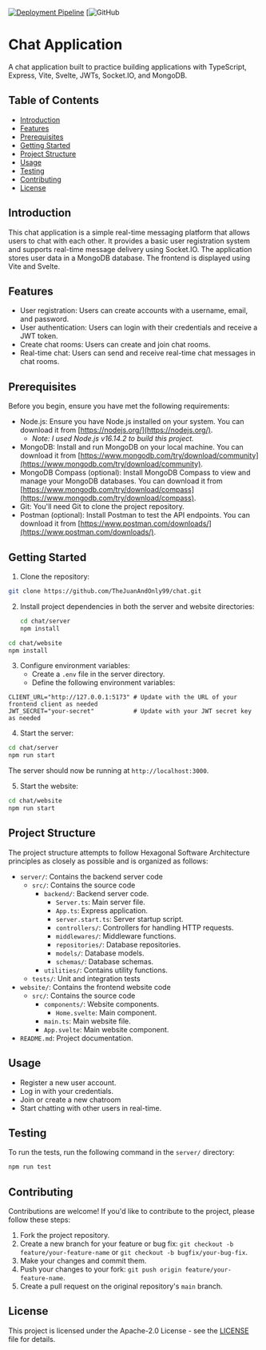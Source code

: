 [![Deployment Pipeline](https://github.com/TheJuanAndOnly99/chat/actions/workflows/pipeline.yml/badge.svg)](https://github.com/TheJuanAndOnly99/chat/actions/workflows/pipeline.yml)
[![GitHub](https://img.shields.io/github/license/TheJuanAndOnly99/chat)

# Chat Application

A chat application built to practice building applications with TypeScript, Express, Vite, Svelte, JWTs, Socket.IO, and MongoDB.

## Table of Contents

- [Introduction](#introduction)
- [Features](#features)
- [Prerequisites](#prerequisites)
- [Getting Started](#getting-started)
- [Project Structure](#project-structure)
- [Usage](#usage)
- [Testing](#testing)
- [Contributing](#contributing)
- [License](#license)

## Introduction

This chat application is a simple real-time messaging platform that allows users to chat with each other. It provides a basic user registration system and supports real-time message delivery using Socket.IO. The application stores user data in a MongoDB database. The frontend is displayed using Vite and Svelte.

## Features

- User registration: Users can create accounts with a username, email, and password.
- User authentication: Users can login with their credentials and receive a JWT token.
- Create chat rooms: Users can create and join chat rooms.
- Real-time chat: Users can send and receive real-time chat messages in chat rooms.

## Prerequisites

Before you begin, ensure you have met the following requirements:

- Node.js: Ensure you have Node.js installed on your system. You can download it from [https://nodejs.org/](https://nodejs.org/).
  - *Note: I used Node.js v16.14.2 to build this project.*
- MongoDB: Install and run MongoDB on your local machine. You can download it from [https://www.mongodb.com/try/download/community](https://www.mongodb.com/try/download/community).
- MongoDB Compass (optional): Install MongoDB Compass to view and manage your MongoDB databases. You can download it from [https://www.mongodb.com/try/download/compass](https://www.mongodb.com/try/download/compass).
- Git: You'll need Git to clone the project repository.
- Postman (optional): Install Postman to test the API endpoints. You can download it from [https://www.postman.com/downloads/](https://www.postman.com/downloads/).

## Getting Started

1. Clone the repository:

  ```bash
  git clone https://github.com/TheJuanAndOnly99/chat.git
  ```

2. Install project dependencies in both the server and website directories:

   ```bash
   cd chat/server
   npm install
   ```

  ```bash
  cd chat/website
  npm install
  ```

3. Configure environment variables:
   - Create a `.env` file in the server directory.
   - Define the following environment variables:

  ```env
  CLIENT_URL="http://127.0.0.1:5173" # Update with the URL of your frontend client as needed
  JWT_SECRET="your-secret"           # Update with your JWT secret key as needed
  ```

4. Start the server:

  ```bash
  cd chat/server
  npm run start
  ```

The server should now be running at `http://localhost:3000`.

5. Start the website:

  ```bash
  cd chat/website
  npm run start
  ```

## Project Structure

The project structure attempts to follow Hexagonal Software Architecture principles as closely as possible and is organized as follows:

- `server/`: Contains the backend server code
  - `src/`: Contains the source code
    - `backend/`: Backend server code.
      - `Server.ts`: Main server file.
      - `App.ts`: Express application.
      - `server.start.ts`: Server startup script.
      - `controllers/`: Controllers for handling HTTP requests.
      - `middlewares/`: Middleware functions.
      - `repositories/`: Database repositories.
      - `models/`: Database models.
      - `schemas/`: Database schemas.
    - `utilities/`: Contains utility functions.
  - `tests/`: Unit and integration tests 
- `website/`: Contains the frontend website code
  - `src/`: Contains the source code
    - `components/`: Website components.
      - `Home.svelte`: Main component.
    - `main.ts`: Main website file.
    - `App.svelte`: Main website component.
- `README.md`: Project documentation.

## Usage

- Register a new user account.
- Log in with your credentials.
- Join or create a new chatroom
- Start chatting with other users in real-time.

## Testing

To run the tests, run the following command in the `server/` directory:

```bash
npm run test
```

## Contributing

Contributions are welcome! If you'd like to contribute to the project, please follow these steps:

1. Fork the project repository.
2. Create a new branch for your feature or bug fix: `git checkout -b feature/your-feature-name` or `git checkout -b bugfix/your-bug-fix`.
3. Make your changes and commit them.
4. Push your changes to your fork: `git push origin feature/your-feature-name`.
5. Create a pull request on the original repository's `main` branch.

## License

This project is licensed under the Apache-2.0 License - see the [LICENSE](LICENSE) file for details.
```

